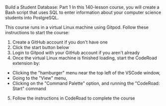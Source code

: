 Build a Student Database: Part 1
In this 140-lesson course, you will create a Bash script that uses SQL to enter information about your computer science students into PostgreSQL.

This course runs in a virtual Linux machine using Gitpod. Follow these instructions to start the course:

1. Create a GitHub account if you don't have one
2. Click the start button below
3. Login to Gitpod with your GitHub account if you aren't already
4. Once the virtual Linux machine is finished loading, start the CodeRoad extension by:
  - Clicking the "hamburger" menu near the top left of the VSCode window,
  - Going to the "View" menu,
  - Clicking on the "Command Palette" option, and running the "CodeRoad: Start" command
5. Follow the instructions in CodeRoad to complete the course
